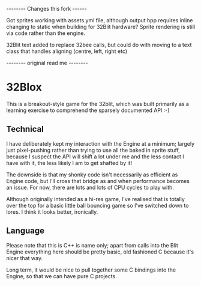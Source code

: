 -------- Changes this fork ------

Got sprites working with assets.yml file, although output hpp requires inline changing to static when building for 32Blit hardware? Sprite rendering is still via code rather than the engine.

32Blit text added to replace 32bee calls, but could do with moving to a text class that handles aligning (centre, left, right etc)

-------- original read me --------

32Blox
======

This is a breakout-style game for the 32blit, which was built primarily as a
learning exercise to comprehend the sparsely documented API :-)


Technical
---------

I have deliberately kept my interaction with the Engine at a minimum; largely
just pixel-pushing rather than trying to use all the baked in sprite stuff,
because I suspect the API will shift a lot under me and the less contact I 
have with it, the less likely I am to get shafted by it!

The downside is that my shonky code isn't necessarily as efficient as Engine
code, but I'll cross that bridge as and when performance becomes an issue. 
For now, there are lots and lots of CPU cycles to play with.

Although originally intended as a hi-res game, I've realised that is totally
over the top for a basic little ball bouncing game so I've switched down to
lores. I think it looks better, ironically.


Language
--------

Please note that this is C++ is name only; apart from calls into the Blit Engine
everything here should be pretty basic, old fashioned C because it's nicer that
way.

Long term, it would be nice to pull together some C bindings into the Engine,
so that we can have pure C projects.


